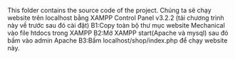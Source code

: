 This folder contains the source code of the project.
Chúng ta sẽ chạy website trên localhost bằng XAMPP Control Panel v3.2.2 (tải chương trình này về trước sau đó cài đặt)
B1:Copy toàn bộ thư mục website Mechanical vào file htdocs trong XAMPP 
B2:Mở XAMPP start(Apache và mysql) sau đó bấm vào admin Apache
B3:Bấm localhost/shop/index.php để chạy website này.